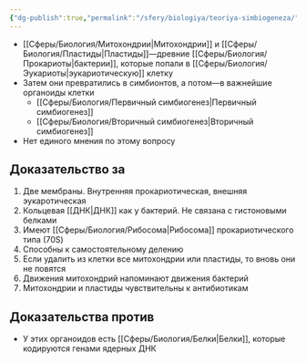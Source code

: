 ```yaml
---
{"dg-publish":true,"permalink":"/sfery/biologiya/teoriya-simbiogeneza/","tags":["Общаябиология"]}
---
```


- [[Сферы/Биология/Митохондрии\|Митохондрии]] и [[Сферы/Биология/Пластиды\|Пластиды]]—древние [[Сферы/Биология/Прокариоты\|бактерии]], которые попали в [[Сферы/Биология/Эукариоты\|эукариотическую]] клетку 
- Затем они превратились в симбионтов, а потом—в важнейшие органоиды клетки
	- [[Сферы/Биология/Первичный симбиогенез\|Первичный симбиогенез]]
	- [[Сферы/Биология/Вторичный симбиогенез\|Вторичный симбиогенез]]
- Нет единого мнения по этому вопросу 
## Доказательство за
1. Две мембраны. Внутренняя прокариотическая, внешняя эукаротическая
2. Кольцевая [[ДНК\|ДНК]] как у бактерий. Не связана с гистоновыми белками
3. Имеют [[Сферы/Биология/Рибосома\|Рибосома]] прокариотического типа (70S)
4. Способны к самостоятельному делению
5. Если удалить из клетки все митохондрии или пластиды, то вновь они не повятся
6. Движения митохондрий напоминают движения бактерий
7. Митохондрии и пластиды чувствительны к антибиотикам
## Доказательства против
- У этих органоидов есть [[Сферы/Биология/Белки\|Белки]], которые кодируются генами ядерных ДНК